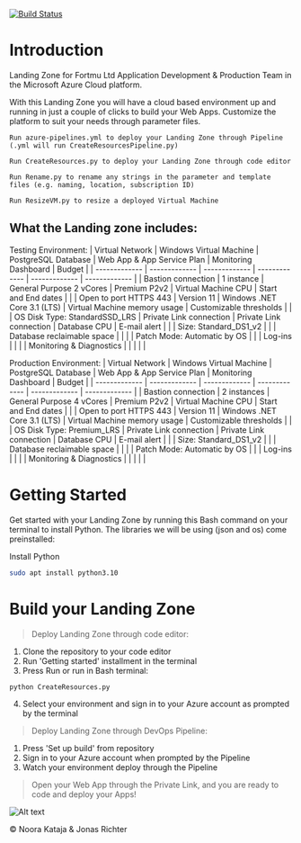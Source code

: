 [![Build Status](https://dev.azure.com/AcademyAzure2022/Fortmu%20Ltd%20-%20Group%203/_apis/build/status/FortmuDemo?branchName=master)](https://dev.azure.com/AcademyAzure2022/Fortmu%20Ltd%20-%20Group%203/_build/latest?definitionId=142&branchName=master)

# Introduction 
Landing Zone for Fortmu Ltd Application Development & Production Team in the Microsoft Azure Cloud platform.

With this Landing Zone you will have a cloud based environment up and running in just a couple of clicks to build your Web Apps. Customize the platform to suit your needs through parameter files.
```
Run azure-pipelines.yml to deploy your Landing Zone through Pipeline (.yml will run CreateResourcesPipeline.py)

Run CreateResources.py to deploy your Landing Zone through code editor

Run Rename.py to rename any strings in the parameter and template files (e.g. naming, location, subscription ID)

Run ResizeVM.py to resize a deployed Virtual Machine 
```


## What the Landing zone includes:
Testing Environment:
| Virtual Network | Windows Virtual Machine | PostgreSQL Database  | Web App & App Service Plan | Monitoring Dashboard | Budget |
| ------------- | ------------- | ------------- | ------------- | ------------- | ------------- |
| Bastion connection  | 1 instance  | General Purpose 2 vCores  | Premium P2v2 | Virtual Machine CPU | Start and End dates |
|  | Open to port HTTPS 443 | Version 11  | Windows .NET Core 3.1 (LTS) | Virtual Machine memory usage | Customizable thresholds |
|  | OS Disk Type: StandardSSD_LRS | Private Link connection   | Private Link connection | Database CPU | E-mail alert |
|  | Size: Standard_DS1_v2  |  |  | Database reclaimable space |  |
|  | Patch Mode: Automatic by OS |  |  | Log-ins |  |
|  | Monitoring & Diagnostics |  |  |  |  |

Production Environment:
| Virtual Network | Windows Virtual Machine | PostgreSQL Database  | Web App & App Service Plan | Monitoring Dashboard | Budget |
| ------------- | ------------- | ------------- | ------------- | ------------- | ------------- |
| Bastion connection  | 2 instances  | General Purpose 4 vCores  | Premium P2v2 | Virtual Machine CPU | Start and End dates |
|  | Open to port HTTPS 443 | Version 11  | Windows .NET Core 3.1 (LTS) | Virtual Machine memory usage | Customizable thresholds |
|  | OS Disk Type: Premium_LRS | Private Link connection   | Private Link connection | Database CPU | E-mail alert |
|  | Size: Standard_DS1_v2  |  |  | Database reclaimable space |  |
|  | Patch Mode: Automatic by OS |  |  | Log-ins |  |
|  | Monitoring & Diagnostics |  |  |  |  |

# Getting Started
Get started with your Landing Zone by running this Bash command on your terminal to install Python. 
The libraries we will be using (json and os) come preinstalled:
	
Install Python
```bash
sudo apt install python3.10
```

# Build your Landing Zone
> Deploy Landing Zone through code editor:
1.	Clone the repository to your code editor
2.	Run 'Getting started' installment in the terminal
3.	Press Run or run in Bash terminal:
```bash
python CreateResources.py
```
4.	Select your environment and sign in to your Azure account as prompted by the terminal

> Deploy Landing Zone through DevOps Pipeline:
1.	Press 'Set up build' from repository
2.	Sign in to your Azure account when prompted by the Pipeline
3.	Watch your environment deploy through the Pipeline

> Open your Web App through the Private Link, and you are ready to code and deploy your Apps!

![Alt text](/README.md_photo/WebApp.PNG "Web App")

&copy; Noora Kataja & Jonas Richter
